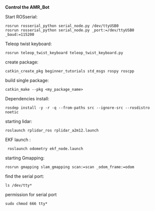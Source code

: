 **Control the AMR_Bot**

Start  ROSserial:

    rosrun rosserial_python serial_node.py /dev/ttyUSB0
    rosrun rosserial_python serial_node.py _port:=/dev/ttyUSB0 _baud:=115200

Teleop twist keyboard:

    rosrun teleop_twist_keyboard teleop_twist_keyboard.py

create package:

    catkin_create_pkg beginner_tutorials std_msgs rospy roscpp

build single package:

    catkin_make --pkg <my_package_name>
Dependencies install:

    rosdep install -y -r -q --from-paths src --ignore-src --rosdistro noetic


starting lidar:

    roslaunch rplidar_ros rplidar_a2m12.launch 
 EKF launch :

     roslaunch odometry ekf_node.launch
starting Gmapping:

    rosrun gmapping slam_gmapping scan:=scan _odom_frame:=odom


find the serial port:

    ls /dev/tty*
permission for serial port

    sudo chmod 666 tty*
  
